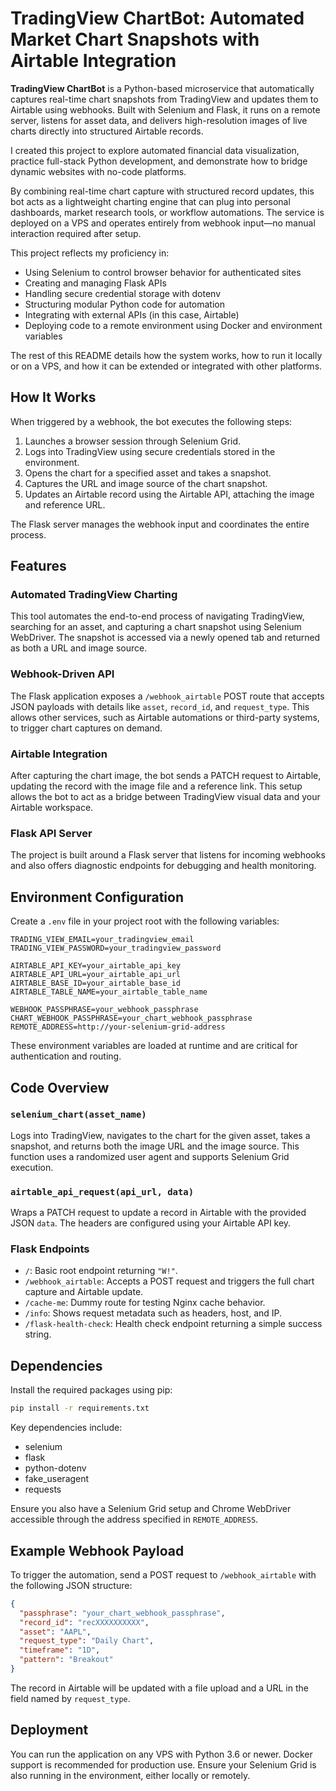 # TradingView ChartBot: Automated Market Chart Snapshots with Airtable Integration

**TradingView ChartBot** is a Python-based microservice that automatically captures real-time chart snapshots from TradingView and updates them to Airtable using webhooks. Built with Selenium and Flask, it runs on a remote server, listens for asset data, and delivers high-resolution images of live charts directly into structured Airtable records.

I created this project to explore automated financial data visualization, practice full-stack Python development, and demonstrate how to bridge dynamic websites with no-code platforms.

By combining real-time chart capture with structured record updates, this bot acts as a lightweight charting engine that can plug into personal dashboards, market research tools, or workflow automations. The service is deployed on a VPS and operates entirely from webhook input—no manual interaction required after setup.

This project reflects my proficiency in:

- Using Selenium to control browser behavior for authenticated sites
- Creating and managing Flask APIs
- Handling secure credential storage with dotenv
- Structuring modular Python code for automation
- Integrating with external APIs (in this case, Airtable)
- Deploying code to a remote environment using Docker and environment variables

The rest of this README details how the system works, how to run it locally or on a VPS, and how it can be extended or integrated with other platforms.

## How It Works

When triggered by a webhook, the bot executes the following steps:

1. Launches a browser session through Selenium Grid.
2. Logs into TradingView using secure credentials stored in the environment.
3. Opens the chart for a specified asset and takes a snapshot.
4. Captures the URL and image source of the chart snapshot.
5. Updates an Airtable record using the Airtable API, attaching the image and reference URL.

The Flask server manages the webhook input and coordinates the entire process.

## Features

### Automated TradingView Charting

This tool automates the end-to-end process of navigating TradingView, searching for an asset, and capturing a chart snapshot using Selenium WebDriver. The snapshot is accessed via a newly opened tab and returned as both a URL and image source.

### Webhook-Driven API

The Flask application exposes a `/webhook_airtable` POST route that accepts JSON payloads with details like `asset`, `record_id`, and `request_type`. This allows other services, such as Airtable automations or third-party systems, to trigger chart captures on demand.

### Airtable Integration

After capturing the chart image, the bot sends a PATCH request to Airtable, updating the record with the image file and a reference link. This setup allows the bot to act as a bridge between TradingView visual data and your Airtable workspace.

### Flask API Server

The project is built around a Flask server that listens for incoming webhooks and also offers diagnostic endpoints for debugging and health monitoring.

## Environment Configuration

Create a `.env` file in your project root with the following variables:

```env
TRADING_VIEW_EMAIL=your_tradingview_email
TRADING_VIEW_PASSWORD=your_tradingview_password

AIRTABLE_API_KEY=your_airtable_api_key
AIRTABLE_API_URL=your_airtable_api_url
AIRTABLE_BASE_ID=your_airtable_base_id
AIRTABLE_TABLE_NAME=your_airtable_table_name

WEBHOOK_PASSPHRASE=your_webhook_passphrase
CHART_WEBHOOK_PASSPHRASE=your_chart_webhook_passphrase
REMOTE_ADDRESS=http://your-selenium-grid-address
````

These environment variables are loaded at runtime and are critical for authentication and routing.

## Code Overview

### `selenium_chart(asset_name)`

Logs into TradingView, navigates to the chart for the given asset, takes a snapshot, and returns both the image URL and the image source. This function uses a randomized user agent and supports Selenium Grid execution.

### `airtable_api_request(api_url, data)`

Wraps a PATCH request to update a record in Airtable with the provided JSON `data`. The headers are configured using your Airtable API key.

### Flask Endpoints

* `/`: Basic root endpoint returning `"W!"`.
* `/webhook_airtable`: Accepts a POST request and triggers the full chart capture and Airtable update.
* `/cache-me`: Dummy route for testing Nginx cache behavior.
* `/info`: Shows request metadata such as headers, host, and IP.
* `/flask-health-check`: Health check endpoint returning a simple success string.

## Dependencies

Install the required packages using pip:

```bash
pip install -r requirements.txt
```

Key dependencies include:

* selenium
* flask
* python-dotenv
* fake\_useragent
* requests

Ensure you also have a Selenium Grid setup and Chrome WebDriver accessible through the address specified in `REMOTE_ADDRESS`.

## Example Webhook Payload

To trigger the automation, send a POST request to `/webhook_airtable` with the following JSON structure:

```json
{
  "passphrase": "your_chart_webhook_passphrase",
  "record_id": "recXXXXXXXXXX",
  "asset": "AAPL",
  "request_type": "Daily Chart",
  "timeframe": "1D",
  "pattern": "Breakout"
}
```

The record in Airtable will be updated with a file upload and a URL in the field named by `request_type`.

## Deployment

You can run the application on any VPS with Python 3.6 or newer. Docker support is recommended for production use. Ensure your Selenium Grid is also running in the environment, either locally or remotely.
